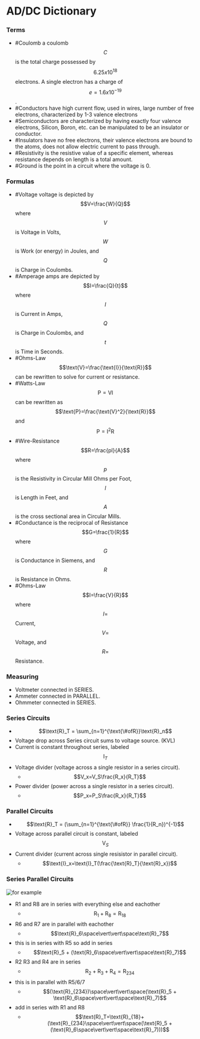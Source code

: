 # AD/DC Dictionary
### Terms
- #Coulomb a coulomb $$C$$ is the total charge possessed by $$6.25x10^{18}$$ electrons. A single electron has a charge of $$e=1.6x10^{-19}$$.
- #Conductors have high current flow, used in wires, large number of free electrons, characterized by 1-3 valence electrons
- #Semiconductors are characterized by having exactly four valence electrons, Silicon, Boron, etc. can be manipulated to be an insulator or conductor.
- #Insulators have no free electrons, their valence electrons are bound to the atoms, does not allow electric current to pass through.
- #Resistivity is the resistive value of a specific element, whereas resistance depends on length is a total amount.
- #Ground is the point in a circuit where the voltage is 0.
### Formulas
- #Voltage voltage is depicted by $$V=\frac{W}{Q}$$ where $$V$$ is Voltage in Volts, $$W$$ is Work (or energy) in Joules, and $$Q$$ is Charge in Coulombs.
- #Amperage amps are depicted by $$I=\frac{Q}{t}$$ where $$I$$ is Current in Amps, $$Q$$ is Charge in Coulombs, and $$t$$ is Time in Seconds.
- #Ohms-Law $$\text{V}=\frac{\text{I}}{\text{R}}$$ can be rewritten to solve for current or resistance.
- #Watts-Law $$\text{P}=\text{V}\text{I}$$ can be rewritten as $$\text{P}=\frac{\text{V}^2}{\text{R}}$$ and $$\text{P}=\text{I}^2\text{R}$$
- #Wire-Resistance $$R=\frac{pl}{A}$$ where $$p$$ is the Resistivity in Circular Mill Ohms per Foot, $$l$$ is Length in Feet, and $$A$$ is the cross sectional area in Circular Mills.
- #Conductance is the reciprocal of Resistance $$G=\frac{1}{R}$$ where $$G$$ is Conductance in Siemens, and $$R$$ is Resistance in Ohms.
- #Ohms-Law $$I=\frac{V}{R}$$ where $$I = $$ Current, $$V = $$ Voltage, and $$R = $$ Resistance.
### Measuring
- Voltmeter connected in SERIES.
- Ammeter connected in PARALLEL.
- Ohmmeter connected in SERIES.
### Series Circuits
- $$\text{R}_T = \sum_{n=1}^{\text{\#ofR}}\text{R}_n$$
- Voltage drop across Series circuit sums to voltage source. (KVL)
- Current is constant throughout series, labeled $$\text{I}_T$$
- Voltage divider (voltage across a single resistor in a series circuit).
  - $$V_x=V_S\frac{R_x}{R_T}$$
- Power divider (power across a single resistor in a series circuit).
  - $$P_x=P_S\frac{R_x}{R_T}$$
### Parallel Circuits
- $$\text{R}_T = (\sum_{n=1}^{\text{\#ofR}} \frac{1}{R_n})^{-1}$$
- Voltage across parallel circuit is constant, labeled $$\text{V}_S$$
- Current divider (current across single resisistor in parallel circuit).
  - $$\text{I}_x=\text{I}_T(\frac{\text{R}_T}{\text{R}_x})$$
### Series Parallel Circuits
![for example](https://www.electronics-tutorials.ws/wp-content/uploads/2024/09/combination-series-parallel-circuits.jpg?fit=400%2C282)
  - R1 and R8 are in series with everything else and eachother 
    - $$\text{R}_1+\text{R}_8=\text{R}_{18}$$
  - R6 and R7 are in parallel with eachother
    -  $$\text{R}_6\space\vert\vert\space\text{R}_7$$
  - this is in series with R5 so add in series 
    - $$\text{R}_5 + (\text{R}_6\space\vert\vert\space\text{R}_7)$$
  - R2 R3 and R4 are in series 
    - $$\text{R}_2+\text{R}_3+\text{R}_4 = \text{R}_{234}$$
  - this is in parallel with R5/6/7 
    - $$(\text{R}_{234})\space\vert\vert\space(\text{R}_5 + \text{R}_6\space\vert\vert\space\text{R}_7)$$
  - add in series with R1 and R8
    - $$\text{R}_T=\text{R}_{18}+(\text{R}_{234}\space\vert\vert\space(\text{R}_5 + (\text{R}_6\space\vert\vert\space\text{R}_7)))$$
